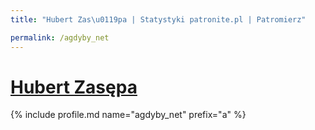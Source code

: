```yaml
---
title: "Hubert Zas\u0119pa | Statystyki patronite.pl | Patromierz"

permalink: /agdyby_net
---
```


# [Hubert Zasępa](https://patronite.pl/agdyby_net)

{% include profile.md name="agdyby_net" prefix="a" %}
